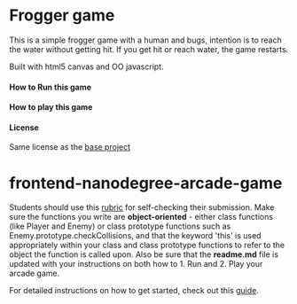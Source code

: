 # Frogger game

This is a simple frogger game with a human and bugs, intention is to reach the water without getting hit. If you get hit or reach water, the game restarts.

Built with html5 canvas and OO javascript.

#### How to Run this game

#### How to play this game


#### License

Same license as the [base project](https://github.com/udacity/frontend-nanodegree-arcade-game)

frontend-nanodegree-arcade-game
===============================

Students should use this [rubric](https://review.udacity.com/#!/projects/2696458597/rubric) for self-checking their submission. Make sure the functions you write are **object-oriented** - either class functions (like Player and Enemy) or class prototype functions such as Enemy.prototype.checkCollisions, and that the keyword 'this' is used appropriately within your class and class prototype functions to refer to the object the function is called upon. Also be sure that the **readme.md** file is updated with your instructions on both how to 1. Run and 2. Play your arcade game.

For detailed instructions on how to get started, check out this [guide](https://docs.google.com/document/d/1v01aScPjSWCCWQLIpFqvg3-vXLH2e8_SZQKC8jNO0Dc/pub?embedded=true).
